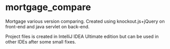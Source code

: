# mortgage_compare
Mortgage various version comparing.
Created using knockout.js+jQuery on front-end and java servlet on back-end.

Project files is created in IntelliJ IDEA Ultimate edition but can be used in other IDEs after some small fixes.
